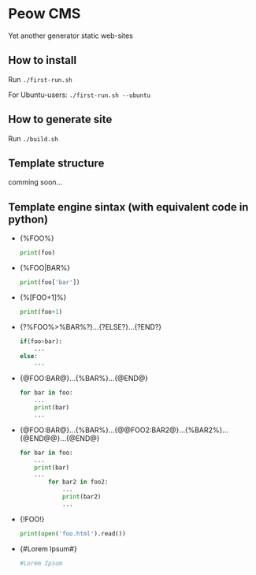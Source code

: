 # Peow CMS
Yet another generator static web-sites

## How to install

Run `./first-run.sh`

For Ubuntu-users: `./first-run.sh --ubuntu`

## How to generate site

Run `./build.sh`

## Template structure

comming soon...

## Template engine sintax (with equivalent code in python)

+ {%FOO%}

	```python
	print(foo)
	```

+ {%FOO|BAR%}

    ```python
    print(foo['bar'])
    ```

+ {%[FOO+1]%}

	```python
	print(foo+1)
	```

+ {?%FOO%>%BAR%?}...{?ELSE?}...{?END?}

	```python
	if(foo>bar):
	    ...
    else:
        ...
    ```

+ {@FOO:BAR@}...{%BAR%}...{@END@}

    ```python
    for bar in foo:
        ...
        print(bar)
        ...
    ```

+ {@FOO:BAR@}...{%BAR%}...{@@FOO2:BAR2@}...{%BAR2%}...{@END@@}...{@END@}

	```python
	for bar in foo:
	    ...
	    print(bar)
	    ...
	        for bar2 in foo2:
	            ...
	            print(bar2)
	            ...
	```

+ {!FOO!}

    ```python
    print(open('foo.html').read())
    ```

+ {#Lorem Ipsum#}

    ```python
    #Lorem Ipsum
    ```
